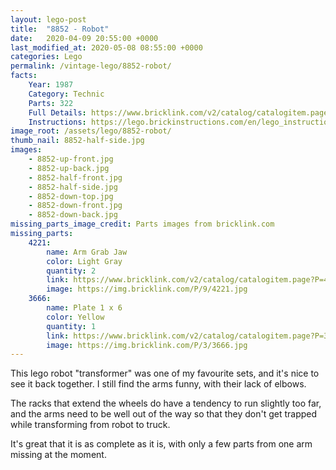 ```yaml
---
layout: lego-post
title:  "8852 - Robot"
date:   2020-04-09 20:55:00 +0000
last_modified_at: 2020-05-08 08:55:00 +0000
categories: Lego
permalink: /vintage-lego/8852-robot/
facts:
    Year: 1987
    Category: Technic
    Parts: 322
    Full Details: https://www.bricklink.com/v2/catalog/catalogitem.page?S=8852-1#T=S&O={%22iconly%22:0}
    Instructions: https://lego.brickinstructions.com/en/lego_instructions/set/8852/Robot
image_root: /assets/lego/8852-robot/
thumb_nail: 8852-half-side.jpg
images:
    - 8852-up-front.jpg
    - 8852-up-back.jpg
    - 8852-half-front.jpg
    - 8852-half-side.jpg
    - 8852-down-top.jpg
    - 8852-down-front.jpg
    - 8852-down-back.jpg
missing_parts_image_credit: Parts images from bricklink.com
missing_parts:
    4221: 
        name: Arm Grab Jaw
        color: Light Gray
        quantity: 2
        link: https://www.bricklink.com/v2/catalog/catalogitem.page?P=4221&idColor=9
        image: https://img.bricklink.com/P/9/4221.jpg
    3666:
        name: Plate 1 x 6
        color: Yellow
        quantity: 1
        link: https://www.bricklink.com/v2/catalog/catalogitem.page?P=3666&idColor=3
        image: https://img.bricklink.com/P/3/3666.jpg
---
```


This lego robot "transformer" was one of my favourite sets, and it's nice to see it back together. I still find the arms funny, with their lack of elbows.

The racks that extend the wheels do have a tendency to run slightly too far, and the arms need to be well out of the way so that they don't get trapped while transforming from robot to truck.

It's great that it is as complete as it is, with only a few parts from one arm missing at the moment.